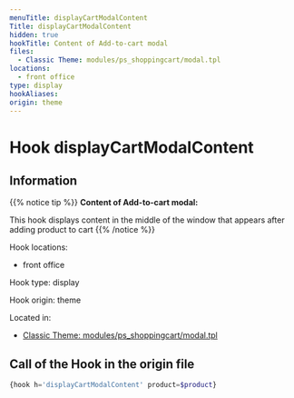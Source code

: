 ```yaml
---
menuTitle: displayCartModalContent
Title: displayCartModalContent
hidden: true
hookTitle: Content of Add-to-cart modal
files:
  - Classic Theme: modules/ps_shoppingcart/modal.tpl
locations:
  - front office
type: display
hookAliases:
origin: theme
---
```


# Hook displayCartModalContent

## Information

{{% notice tip %}}
**Content of Add-to-cart modal:** 

This hook displays content in the middle of the window that appears after adding product to cart
{{% /notice %}}

Hook locations: 
  - front office

Hook type: display

Hook origin: theme

Located in: 
  - [Classic Theme: modules/ps_shoppingcart/modal.tpl](https://github.com/PrestaShop/classic-theme/blob/develop/modules/ps_shoppingcart/modal.tpl)

## Call of the Hook in the origin file

```php
{hook h='displayCartModalContent' product=$product}
```